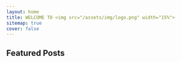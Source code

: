 ```yaml
---
layout: home
title: WELCOME TO <img src="/assets/img/logo.png" width="15%">
sitemap: true
cover: false
---
```


## Featured Posts

<!--posts-->



<!-- See [Posts](/posts/) for more
{:.read-more} -->
